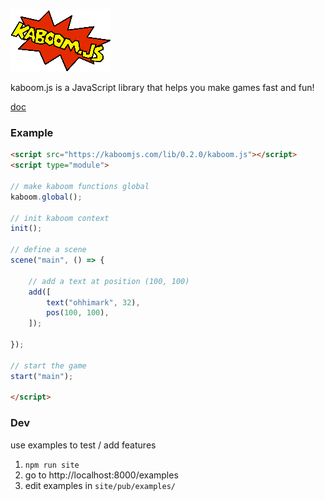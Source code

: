 ![logo](misc/kaboom.png)

kaboom.js is a JavaScript library that helps you make games fast and fun!

[doc](https://kaboomjs.com/)

### Example

```html
<script src="https://kaboomjs.com/lib/0.2.0/kaboom.js"></script>
<script type="module">

// make kaboom functions global
kaboom.global();

// init kaboom context
init();

// define a scene
scene("main", () => {

	// add a text at position (100, 100)
	add([
		text("ohhimark", 32),
		pos(100, 100),
	]);

});

// start the game
start("main");

</script>
```

### Dev

use examples to test / add features

1. `npm run site`
1. go to http://localhost:8000/examples
1. edit examples in `site/pub/examples/`
